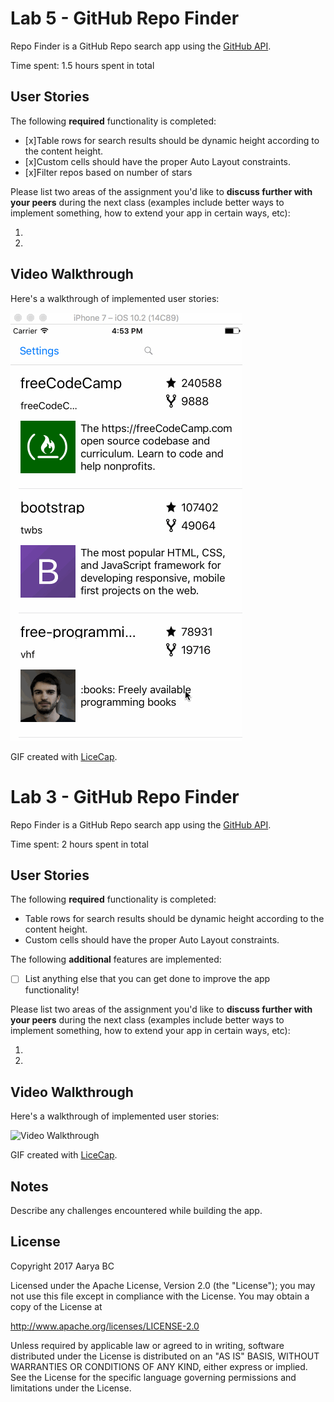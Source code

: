 # Lab 5 - GitHub Repo Finder

Repo Finder is a GitHub Repo search app using the [GitHub API](https://developer.github.com/v3/search/#search-repositories).

Time spent: 1.5 hours spent in total

## User Stories

The following **required** functionality is completed:

- [x]Table rows for search results should be dynamic height according to the content height.
- [x]Custom cells should have the proper Auto Layout constraints.
- [x]Filter repos based on number of stars

Please list two areas of the assignment you'd like to **discuss further with your peers** during the next class (examples include better ways to implement something, how to extend your app in certain ways, etc):

1.
2.

## Video Walkthrough

Here's a walkthrough of implemented user stories:

<img src='Github.gif' title='Video Walkthrough' width='' alt='Video Walkthrough' />

GIF created with [LiceCap](http://www.cockos.com/licecap/).


# Lab 3 - GitHub Repo Finder

Repo Finder is a GitHub Repo search app using the [GitHub API](https://developer.github.com/v3/search/#search-repositories).

Time spent: 2 hours spent in total

## User Stories

The following **required** functionality is completed:

- Table rows for search results should be dynamic height according to the content height.
- Custom cells should have the proper Auto Layout constraints.

The following **additional** features are implemented:

- [ ] List anything else that you can get done to improve the app functionality!

Please list two areas of the assignment you'd like to **discuss further with your peers** during the next class (examples include better ways to implement something, how to extend your app in certain ways, etc):

1.
2.

## Video Walkthrough

Here's a walkthrough of implemented user stories:

<img src='http://i.imgur.com/tZDi654.gif' title='Video Walkthrough' width='' alt='Video Walkthrough' />

GIF created with [LiceCap](http://www.cockos.com/licecap/).

## Notes

Describe any challenges encountered while building the app.

## License

Copyright 2017 Aarya BC

Licensed under the Apache License, Version 2.0 (the "License");
you may not use this file except in compliance with the License.
You may obtain a copy of the License at

http://www.apache.org/licenses/LICENSE-2.0

Unless required by applicable law or agreed to in writing, software
distributed under the License is distributed on an "AS IS" BASIS,
WITHOUT WARRANTIES OR CONDITIONS OF ANY KIND, either express or implied.
See the License for the specific language governing permissions and
limitations under the License.
